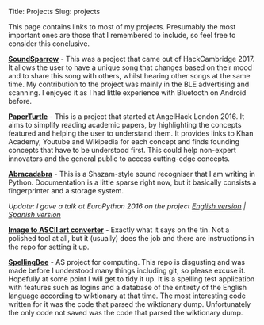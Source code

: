 Title: Projects
Slug: projects

This page contains links to most of my projects. Presumably the most important ones are those that I remembered to include, so feel free to consider this conclusive.

**[SoundSparrow](https://github.com/aga11313/soundsparrow)** - This was a project that came out of HackCambridge 2017. It allows the user to have a unique song that changes based on their mood and to share this song with others, whilst hearing other songs at the same time. My contribution to the project was mainly in the BLE advertising and scanning. I enjoyed it as I had little experience with Bluetooth on Android before.

**[PaperTurtle](https://github.com/notexactlyawe/paper-reader)** - This is a project that started at AngelHack London 2016. It aims to simplify reading academic papers, by highlighting the concepts featured and helping the user to understand them. It provides links to Khan Academy, Youtube and Wikipedia for each concept and finds founding concepts that have to be understood first. This could help non-expert innovators and the general public to access cutting-edge concepts.

**[Abracadabra](https://github.com/notexactlyawe/abracadabra)** - This is a Shazam-style sound recogniser that I am writing in Python. Documentation is a little sparse right now, but it basically consists a fingerprinter and a storage system. 

*Update: I gave a talk at EuroPython 2016 on the project
[English version](https://www.youtube.com/watch?v=LZ7THTB88AE) | 
[Spanish version](https://www.youtube.com/watch?v=KMMHJch77dk)*

**[Image to ASCII art converter](https://github.com/notexactlyawe/ascii-art)** - Exactly what it says on the tin. Not a polished tool at all, but it (usually) does the job and there are instructions in the repo for setting it up.

**[SpellingBee](https://github.com/notexactlyawe/SpellingBee)** - AS project for computing. This repo is disgusting and was made before I understood many things including git, so please excuse it. Hopefully at some point I will get to tidy it up. It is a spelling test application with features such as logins and a database of the entirety of the English language according to wiktionary at that time. The most interesting code written for it was the code that parsed the wiktionary dump. Unfortunately the only code not saved was the code that parsed the wiktionary dump.
